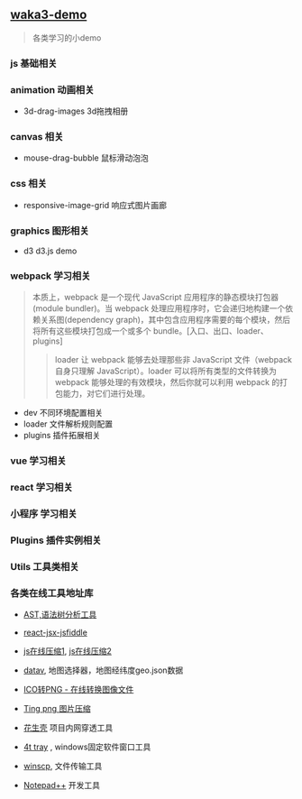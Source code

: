 ## [waka3-demo](https://github.com/waka3/waka3-demo.git)
> 各类学习的小demo

### js 基础相关
### animation 动画相关
- 3d-drag-images 3d拖拽相册

### canvas 相关
- mouse-drag-bubble 鼠标滑动泡泡

### css 相关
- responsive-image-grid 响应式图片画廊

### graphics 图形相关
- d3 d3.js demo

### webpack 学习相关
> 本质上，webpack 是一个现代 JavaScript 应用程序的静态模块打包器(module bundler)。当 webpack 处理应用程序时，它会递归地构建一个依赖关系图(dependency graph)，其中包含应用程序需要的每个模块，然后将所有这些模块打包成一个或多个 bundle。[入口、出口、loader、plugins]
>> loader 让 webpack 能够去处理那些非 JavaScript 文件（webpack 自身只理解 JavaScript）。loader 可以将所有类型的文件转换为 webpack 能够处理的有效模块，然后你就可以利用 webpack 的打包能力，对它们进行处理。

- dev 不同环境配置相关
- loader 文件解析规则配置
- plugins 插件拓展相关

### vue 学习相关

### react 学习相关

### 小程序 学习相关

### Plugins 插件实例相关
### Utils 工具类相关


### 各类在线工具地址库
- [AST,语法树分析工具](https://astexplorer.net/) 
- [react-jsx-jsfiddle](https://jsfiddle.net/boilerplate/react-jsx) 
- [js在线压缩1](https://tool.lu/js/), [js在线压缩2](https://tool.lu/js/)
- [datav](http://datav.aliyun.com/tools/atlas/#&lat=30.332329214580188&lng=106.72278672066881&zoom=3.5), 地图选择器，地图经纬度geo.json数据
- [ICO转PNG - 在线转换图像文件](https://www.aconvert.com/cn/image/)
- [Ting png 图片压缩](https://tinypng.com/)

- [花生壳](https://console.hsk.oray.com/passport/login) 项目内网穿透工具
- [4t tray](https://www.4t-niagara.com/tray.html) , windows固定软件窗口工具
- [winscp](https://winscp.net/eng/docs/lang:chs), 文件传输工具
- [Notepad++](https://notepad-plus-plus.org/downloads/v7.8/) 开发工具